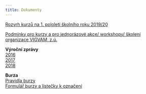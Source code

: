 ```yaml
---
title: Dokumenty
---
```

[Rozvrh kurzů na 1. pololetí školního roku 2019/20](https://www.brezanek.cz/assets/1-dokumenty/rozvrh_19_20_1.pol.pdf)

[Podmínky pro kurzy a pro jednorázové akce/ workshopy/ školení organizace VIGVAM, z.ú.](</docs/Podminky_ kurzy_akce_VIGVAM_2018_19.pdf>)

**Výroční zprávy**\
[2016](/docs/VZ_VIGVAM_2016.pdf)\
[2017](/docs/VZ_VIGVAM_2017.pdf)\
[2018](/docs/VZ_VIGVAM_2018.pdf)

**Burza**\
[Pravidla burzy](/docs/burza-pravidla-vigvam-2017.pdf)\
[Formulář burzy a lístečky k označení](/docs/burza-formular-seznam-veci-2018.pdf)

